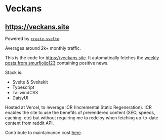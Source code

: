 # Veckans
## https://veckans.site
Powered by [`create-svelte`](https://github.com/sveltejs/kit/tree/main/packages/create-svelte).

Averages around 2k+ monthly traffic.

This is the code for https://veckans.site. It automatically fetches the [weekly posts from smurfjojjo123](https://www.reddit.com/r/sweden/?f=flair_name%3A%22Positiva%20Nyheter%22) containing positive news. 

Stack is:
* Svelte & Sveltekit
* Typescript
* TailwindCSS
* DaisyUI

Hosted at Vercel, to leverage ICR (Incremental Static Regeneration). ICR enables the site to use the benefits of prerendered content (SEO, speeds, caching, etc) but without requiring me to redeloy when fetching up-to-date content from reddit API.

Contribute to maintainance cost [here](https://ko-fi.com/tarekb).
